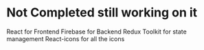 # Not Completed still working on it

React for Frontend
Firebase for Backend
Redux Toolkit for state management
React-icons for all the icons
